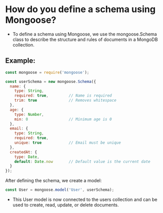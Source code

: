 # How do you define a schema using Mongoose?

- To define a schema using Mongoose, we use the mongoose.Schema class to describe the structure and rules of documents in a MongoDB collection.

## Example:
```js
const mongoose = require('mongoose');

const userSchema = new mongoose.Schema({
  name: {
    type: String,
    required: true,         // Name is required
    trim: true              // Removes whitespace
  },
  age: {
    type: Number,
    min: 0                  // Minimum age is 0
  },
  email: {
    type: String,
    required: true,
    unique: true            // Email must be unique
  },
  createdAt: {
    type: Date,
    default: Date.now       // Default value is the current date
  }
});
```
After defining the schema, we create a model:

```js
const User = mongoose.model('User', userSchema);
```
- This User model is now connected to the users collection and can be used to create, read, update, or delete documents.